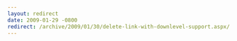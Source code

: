 ```yaml
---
layout: redirect
date: 2009-01-29 -0800
redirect: /archive/2009/01/30/delete-link-with-downlevel-support.aspx/
---
```

